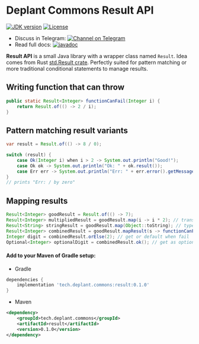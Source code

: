 # Deplant Commons Result API

[![JDK version](https://img.shields.io/badge/Java-21-green.svg)](https://shields.io/)
[![License](https://img.shields.io/badge/License-Apache%202.0-brown.svg)](https://shields.io/)

* Discuss in
  Telegram: [![Channel on Telegram](https://img.shields.io/badge/chat-on%20telegram-9cf.svg)](https://t.me/deplant\_chat\_en)
* Read full
  docs: [![javadoc](https://javadoc.io/badge2/tech.deplant.commons/commons-core/javadoc.svg)](https://javadoc.io/doc/tech.deplant.commons/result)

**Result API** is a small Java library with a wrapper class named `Result`. 
Idea comes from Rust [std.Result crate](https://doc.rust-lang.org/std/result/).
Perfectly suited for pattern matching or more traditional conditional statements
to manage results.

## Writing function that can throw
```java
public static Result<Integer> functionCanFail(Integer i) {
    return Result.of(() -> 2 / i);
}
```

## Pattern matching result variants
```java
var result = Result.of(() -> 8 / 0);

switch (result) {
    case Ok(Integer i) when i > 2 -> System.out.println("Good!");
    case Ok ok -> System.out.println("Ok: " + ok.result());
    case Err err -> System.out.println("Err: " + err.error().getMessage());
}
// prints "Err: / by zero"
```

## Mapping results

```java
Result<Integer> goodResult = Result.of(() -> 7);
Result<Integer> multipliedResult = goodResult.map(i -> i * 2); // transformations
Result<String> stringResult = goodResult.map(Object::toString); // type transformations
Result<Integer> combinedResult = goodResult.mapResult(s -> functionCanFail(s)); // transformations with other results
Integer digit = combinedResult.orElse(2); // get or default when fail
Optional<Integer> optionalDigit = combinedResult.ok(); // get as optional (empty when fail)
```

#### Add to your Maven of Gradle setup:

* Gradle

```groovy
dependencies {
    implementation 'tech.deplant.commons:result:0.1.0'
}
```

* Maven

```xml
<dependency>
    <groupId>tech.deplant.commons</groupId>
    <artifactId>result</artifactId>
    <version>0.1.0</version>
</dependency>
```